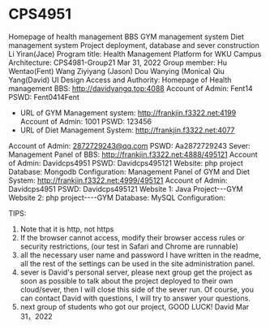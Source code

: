 # CPS4951

Homepage of health management BBS GYM management system
Diet management system
Project deployment, database and sever construction
Li Yiran(Jace)
Program title: Health Management Platform for WKU Campus Architecture:
CPS4981-Group21 Mar 31, 2022
Group member:
Hu Wentao(Fent)
Wang Ziyiyang (Jason) Dou Wanying (Monica) Qiu Yang(David)
          UI Design
   Access and Authority:
Homepage of Health management BBS: http://davidyangq.top:4088 Account of Admin: Fent14
PSWD: Fent0414Fent
- URL of GYM Management system: http://frankjin.f3322.net:4199 Account of Admin: 1001
PSWD: 123456
- URL of Diet Management System: http://frankjin.f3322.net:4077
   
Account of Admin: 2872729243@qq.com PSWD: Aa2872729243
Sever:
Management Panel of BBS: http://frankjin.f3322.net:4888/495121
Account of Admin: Davidcps4951 PSWD: Davidcps495121 Website: php project
Database: Mongodb Configuration:
Management Panel of GYM and Diet System: http://frankjin.f3322.net:4999/495121 Account of Admin: Davidcps4951
PSWD: Davidcps495121
Website 1: Java Project---GYM
Website 2: php project----GYM Database: MySQL
Configuration:
    
TIPS:
1. Note that it is http, not https
2. If the browser cannot access, modify their browser access rules or security restrictions, (our test in Safari and Chrome are runnable)
3. all the necessary user name and password I have written in the readme, all the rest of the settings can be used in the site administration panel.
4. sever is David's personal server, please next group get the project as soon as possible to talk about the project deployed to their own cloud/sever, then I will close this side of the sever run. Of course, you can contact David with questions, I will try to answer your questions.
5. next group of students who got our project, GOOD LUCK!
David Mar 31，2022
